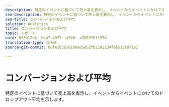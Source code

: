 ```yaml
---
description: 特定のイベントに基づいて売上高を表示し、イベントからイベントにかけてのドロップアウト平均を示します。
seo-description: 特定のイベントに基づいて売上高を表示し、イベントからイベントにかけてのドロップアウト平均を示します。
seo-title: コンバージョンおよび平均
solution: Analytics
title: コンバージョンおよび平均
topic: レポート
uuid: 693b12b8- bca7-4972- a7b6- a7059701f574
translation-type: tm+mt
source-git-commit: 86fe1b3650100a05e52fb2102134fee515c871b1

---
```



# コンバージョンおよび平均

特定のイベントに基づいて売上高を表示し、イベントからイベントにかけてのドロップアウト平均を示します。

